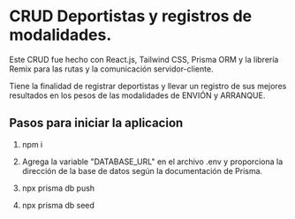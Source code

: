 # CRUD Deportistas y registros de modalidades.

Este CRUD fue hecho con React.js, Tailwind CSS, Prisma ORM y la librería Remix para las rutas y la comunicación servidor-cliente.

Tiene la finalidad de registrar deportistas y llevar un registro de sus mejores resultados en los pesos de las modalidades de ENVIÓN y ARRANQUE.

## Pasos para iniciar la aplicacion

1. npm i

2. Agrega la variable "DATABASE_URL" en el archivo .env y proporciona la dirección de la base de datos según la documentación de Prisma. 

3. npx prisma db push

4. npx prisma db seed

